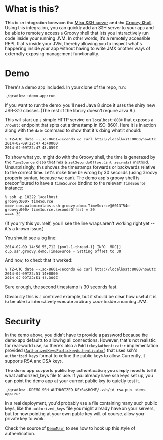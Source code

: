 # What is this?

This is an integration between the [Mina SSH server](http://mina.apache.org/sshd-project/) and the [Groovy Shell](http://groovy.codehaus.org/Groovy+Shell). Using this integration, you can quickly add an SSH server to your app and be able to remotely access a Groovy shell that lets you interactively run code inside your running JVM. In other words, it's a remotely accessible REPL that's inside your JVM, thereby allowing you to inspect what's happening inside your app without having to write JMX or other ways of externally exposing management functionality.

# Demo

There's a demo app included. In your clone of the repo, run:
```
./gradlew :demo-app:run
```

If you want to run the demo, you'll need Java 8 since it uses the shiny new JSR-310 classes. (The rest of the library doesn't require Java 8.)

This will start up a simple HTTP service on `localhost:8080` that exposes a `/nowUtc` endpoint that spits out a timestamp in ISO-8601. Here it is in action along with the `date` command to show that it's doing what it should:

```
% TZ=UTC date --iso-8601=seconds && curl http://localhost:8080/nowUtc
2014-02-09T22:47:43+0000
2014-02-09T22:47:43.059Z
```

To show what you might do with the Groovy shell, the time is generated by the `TimeSource` class that has a `setSecondsOffset(int seconds)` method. Unsurprisingly, this shoves the timestamps forwards or backwards relative to the correct time. Let's make time be wrong by 30 seconds (using Groovy property syntax, because we can). The demo app's groovy shell is preconfigured to have a `timeSource` binding to the relevant `TimeSource` instance:

```
% ssh -p 10222 localhost
groovy:000> timeSource
===> com.palominolabs.ssh.groovy.demo.TimeSource@6013754e
groovy:000> timeSource.secondsOffset = 30
===> 30
```

(If you try this yourself, you'll see the line wraps aren't working right yet -- it's a known issue.)

You should see a log line:
```
2014-02-09 14:50:55,712 [pool-1-thread-1] INFO  MDC[] c.p.ssh.groovy.demo.TimeSource - Setting offset to 30
```

And now, to check that it worked:

```
% TZ=UTC date --iso-8601=seconds && curl http://localhost:8080/nowUtc
2014-02-09T22:51:14+0000
2014-02-09T22:51:44.300Z
```

Sure enough, the second timestamp is 30 seconds fast.

Obviously this is a contrived example, but it should be clear how useful it is to be able to interactively execute arbitrary code inside a running JVM.

# Security

In the demo above, you didn't have to provide a password because the demo app defaults to allowing all connections. However, that's not realistic for real-world use, so there's also a `PublickeyAuthenticator` implementation provided ([`AuthorizedKeysPublickeyAuthenticator`](https://github.com/palominolabs/ssh-groovy-shell/blob/master/authorized-keys-ssh-authenticator/src/main/java/com/palominolabs/ssh/auth/publickey/AuthorizedKeysPublickeyAuthenticator.java)) that uses ssh's `authorized_keys` format to define the public keys to allow. Currently, it supports RSA and DSA keys.

The demo app supports public key authentication; you simply need to tell it what authorized_keys file to use. If you already have ssh keys set up, you can point the demo app at your current public key to quickly test it.

```
./gradlew -DDEMO_SSH_AUTHORIZED_KEYS=$HOME/.ssh/id_rsa.pub :demo-app:run
```

In a real deployment, you'd probably use a file containing many such public keys, like the `authorized_keys` file you might already have on your servers, but for now pointing at your own public key will, of course, allow your private key to work.

Check the source of [`DemoMain`](https://github.com/palominolabs/ssh-groovy-shell/blob/master/demo-app/src/main/java/com/palominolabs/ssh/groovy/demo/DemoMain.java) to see how to hook up this style of authentication.
